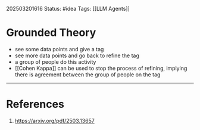 202503201616
Status: #idea
Tags: [[LLM Agents]]

# Grounded Theory

- see some data points and give a tag
- see more data points and go back to refine the tag
- a group of people do this activity
- [[Cohen Kappa]] can be used to stop the process of refining, implying there is agreement between the group of people on the tag
---
# References

1. https://arxiv.org/pdf/2503.13657
